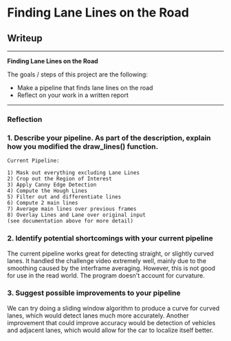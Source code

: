 # **Finding Lane Lines on the Road** 

## Writeup
---

**Finding Lane Lines on the Road**

The goals / steps of this project are the following:
* Make a pipeline that finds lane lines on the road
* Reflect on your work in a written report
---

### Reflection

### 1. Describe your pipeline. As part of the description, explain how you modified the draw_lines() function.
    Current Pipeline:
    
    1) Mask out everything excluding Lane Lines
    2) Crop out the Region of Interest
    3) Apply Canny Edge Detection
    4) Compute the Hough Lines
    5) Filter out and differentiate lines
    6) Compute 2 main lines
    7) Average main lines over previous frames
    8) Overlay Lines and Lane over original input
    (see documentation above for more detail)

### 2. Identify potential shortcomings with your current pipeline

The current pipeline works great for detecting straight, or slightly curved lanes. It handled the challenge video extremely well, mainly due to the smoothing caused by the interframe averaging. However, this is not good for use in the read world. The program doesn't account for curvature.


### 3. Suggest possible improvements to your pipeline

 We can try doing a sliding window algorithm to produce a curve for curved lanes, which would detect lanes much more accurately. Another improvement that could improve accuracy would be detection of vehicles and adjacent lanes, which would allow for the car to localize itself better.

